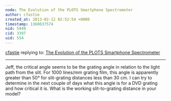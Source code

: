 ```yaml
---
node: The Evolution of the PLOTS Smartphone Spectrometer
author: cfastie
created_at: 2013-02-12 02:52:54 +0000
timestamp: 1360637574
nid: 5949
cid: 3397
uid: 554
---
```




[cfastie](../profile/cfastie) replying to: [The Evolution of the PLOTS Smartphone Spectrometer](../notes/braddudenhoffer/2-11-2013/evolution-plots-smartphone-spectrometer-0)

----
Jeff, the critical angle seems to be the grating angle in relation to the light path from the slit. For 1000 lines/mm grating film, this angle is apparently greater than 50° for slit-grating distances less than 30 cm.  I can try to determine in the next couple of days what this angle is for a DVD grating and how critical it is. What is the working slit-to-grating distance in your model?